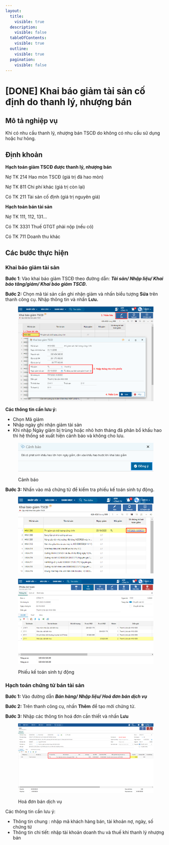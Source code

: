 ```yaml
---
layout:
  title:
    visible: true
  description:
    visible: false
  tableOfContents:
    visible: true
  outline:
    visible: true
  pagination:
    visible: false
---
```


# \[DONE] Khai báo giảm tài sản cố định do thanh lý, nhượng bán

## Mô tả nghiệp vụ

Khi có nhu cầu thanh lý, nhượng bán TSCĐ do không có nhu cầu sử dụng hoặc hư hỏng.

## Định khoản

**Hạch toán giảm TSCĐ được thanh lý, nhượng bán**

Nợ TK 214 Hao mòn TSCĐ (giá trị đã hao mòn)

Nợ TK 811 Chi phí khác (giá trị còn lại)

Có TK 211 Tài sản cố định (giá trị nguyên giá)

**Hạch toán bán tài sản**

Nợ TK 111, 112, 131…&#x20;

Có TK 3331 Thuế GTGT phải nộp (nếu có)

Có TK 711 Doanh thu khác

## Các bước thực hiện

### **Khai báo giảm tài sản**

**Bước 1**: Vào khai báo giảm TSCĐ theo đường dẫn: _**Tài sản/ Nhập liệu/ Khai báo tăng/giảm/ Khai báo giảm TSCĐ.**_

**Bước 2:** Chọn mã tài sản cần ghi nhận giảm và nhấn biểu tượng **Sửa** trên thanh công cụ. Nhập thông tin và nhấn **Lưu.**

<figure><img src="../../.gitbook/assets/thanh lý TSCĐ 01 (1).png" alt=""><figcaption></figcaption></figure>

**Các thông tin cần lưu ý:**

* Chọn Mã giảm
* Nhập ngày ghi nhận giảm tài sản
* Khi nhập Ngày giảm bị trùng hoặc nhỏ hơn tháng đã phân bổ khấu hao thì hệ thống sẽ xuất hiện cảnh báo và không cho lưu.

<figure><img src="../../.gitbook/assets/image (146).png" alt=""><figcaption><p>Cảnh báo</p></figcaption></figure>

**Bước 3:** Nhấn vào mã chứng từ để kiểm tra phiếu kế toán sinh tự động.

<figure><img src="../../.gitbook/assets/thanh lý TSCĐ 02.png" alt=""><figcaption></figcaption></figure>

<figure><img src="../../.gitbook/assets/thanh lý TSCĐ 03.png" alt=""><figcaption><p>Phiếu kế toán sinh tự động</p></figcaption></figure>

### Hạch toán chứng từ bán tài sản

**Bước 1:** Vào đường dẫn _**Bán hàng/ Nhập liệu/ Hoá đơn bán dịch vụ**_

**Bước 2:** Trên thanh công cụ, nhấn **Thêm** để tạo mới chứng từ.

**Bước 3:** Nhập các thông tin hoá đơn cần thiết và nhấn **Lưu**

<figure><img src="../../.gitbook/assets/image (178).png" alt=""><figcaption><p>Hoá đơn bán dịch vụ</p></figcaption></figure>

Các thông tin cần lưu ý:

* Thông tin chung : nhập mã khách hàng bán, tài khoản nợ, ngày, số chứng từ
* Thông tin chi tiết: nhập tài khoản doanh thu và thuế khi thanh lý nhượng bán

